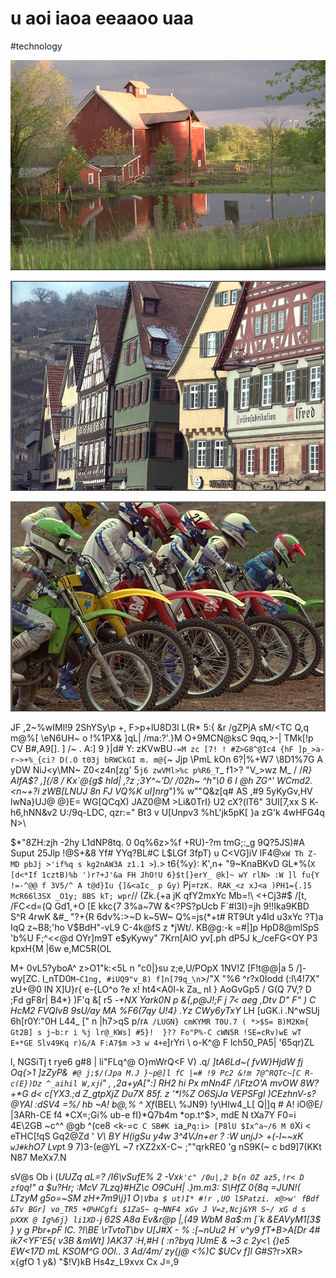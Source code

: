 # u aoi iaoa eeaaoo uaa

<wd-tags>#technology</wd-tags>

![](img/kodim16.png)

![](img/kodim07.png)

![](img/kodim05.png)

JF ,2~%wIMl!9  2ShYSy\p +, F>p+lU8D3l L(R* 5:{ &r /gZPjA sM/<TC Q,q m@%[  \eN6UH~ o !%1PX& ]qL| /ma:?'.}M O+9MCN@ksC 9qq,>-| TMk[!p CV B#,A9[]. ] /~ . A:] 9 }|d# Y: zKVwBU`-=M zc [7! ! #Z>G8^@Ic4 {hF ]p_>a- r~>+%_{ci? D(.O t03j bRWCkGI m. m@{`\~ Jjp \PmL kOn 6?|%+W7 \8D1%7G A yDW NiJ<y\MN~ Z0<z4n[zg' 5`j6 zwVMl>%c p%R6_T`_ f1>? "V_>wz M_  / /*R} AIfA$? ,]{/8 / Kx`@{g$ hld| ,?z ;3Y^~'D/ /02h~ ^h"\0 6 I @h ZG^' WCmd2. <n~+?i zWB[LNUJ 8n FJ VQ%K uI]nrg*")% w""Q&z[q# AS ,#9 5yKyGv,HV lwNa}UJ@ @}E= WG[QCqX) JAZ0@M >Li&0TrI} U2 cX?(lT6" 3UI[7,xx  S K- h6,hNN&v2 U:/9q-LDC, qzr:=" Bt3 v U[Unpv3 %hL'jk5pK[ }a zG'k 4wHFG4q N>\

$*"8ZH:zjh -2hy L1dNP8tq. 0 0q%6z>%f +RU)-?m tmG;:_g 9Q?5JS)#A Suput 25Jlp !@S+&8 Yf# YYq?BL#C L$LGf 3fpT) u C<VG]iV lF4@`xW Th Z-MD pbJj >'if%q s kg2nAW3A z1.1 >`).> t6{%y}: K',n+ "9~KnaBKvD GL*%(`X [d<*If 1cztB)%b ')r?+J'&a FH JhO!U 6}$t[}erY_ @k]~ wY rlN> :W ]l fu{Y !=-^@@ f 3V5/^ A t@d}Iu {]&<aIc_ p Gy)` Pj=r`zK. RAK_<z xJ<a )PH1={.]5 McR66l3SX _O1y; 8BS kT; wpr`// (Zk.{+a jK qfY2mxYc Mb=!\ <+Cj3#$ /[t, /FC<d=(Q Gd1,+O [E kkc{7 3%a~7W &<?PS?pUcb F`#l3I}=jh 9!!Ika9KBD S^R 4rwK &#_ "?+{R 6dv%:>~D k~5W~ Q%=js(*+t# RT9Ut y4Id u3xYc ?T)a IqQ z~B8;'ho V$BdH"-vL9 C-4k@fS z *jWt/. KB@g:-k =#|]p HpD8@mlSpS 'b%U F;^<<@d OYr]m9T e$yKywy" 7Krn[AlO yv[.ph dP5J k_/ceFG<OY P3 kpxH{M |6w e,MC5R(OL

M+ 0vL5?yboA^ z>O1"k:<5L n "c0|}su z;e,U/POpX 1NV!Z [F!t@@|a 5 /]-wy[ZC. l_nTD0` M~C1ng, #iUQ9"v_8) f]n[79q_\n `>/"X "%6 ^r?x0Iodd (:l\4!7X" zU+@0 IN X]U}r{ e-{LO^o ?e x! ht4<A0I-k Za_ nI } AoGvGp5 / G(Q 7V,? D ;Fd gF8r| B4*} )F'q &[ r5 -*+NX Yark0N p &{,p\@J!;F j $%9 m!PAh% m8 G i9~QC$7< aeg ,Dtv D" F" ) C  HcM2 FVQIvB 9sU/ay MA %F6(7qy U!4} .Yz CWy6yTxY* LH [uGK.i .N^wSUj 6h[r0Y:"0H L44_ [" n |h7>qS p/r`A /LUGN} cmKYMR T0U.7 ( *>$S= B)M2Km{ Gt2B] s j~b:r i %j lr@_KWs] #5}!  }?? Fo"P%-C cWN5R !SE=cRv)wE wT E+*GE Slv49Kq r)&/A F:A7$m >3 w 4+e`]rYri \ o-K^@ F lch50_PA5| '65qr)ZL

l, NGSiTj t rye6 g#8 | li"FLq^@ O}mWrQ<F V) .q/ _]tA6Ld~( fvW}HjdW fj Oq{>1 ]zZyP&` #@ j;$/(Jpa M.J }~p@]l fC |=# !9 Pc2 &!m 7@^RQTc~[C R-c(E})Dz ^_aihil W,xj`i" , ,2a+yA[":] RH2 hi Px mNn4F /\FtzO'A mvOW 8W?+*G d< c[YX3.;d Z_gtpXjZ Du7X 85f. z '*l%Z O6SjJa VEPSFgl )CEzhnV-s? @YAl :dSV4 =%/ hb ~A! b@,% ^ Xf_(BEL\ %JN9} !y\Hlw4_L[ Q|]q # A! iO@E/ |3ARh-CE f4 *CX=;Gi% ub-e fI}*Q7b4m *op.t^$>, mdE N tXa7Y F0=i 4E\2GB ~c^^ @gb ^(ce8 <k-=c` C SB#K i`a_`Pq:i> [P8lU $Ix^a~/6 M 0`Xi < eTHC[!qS Gq2@Zd ' *V\ BY H(igSu y4w 3^4VJn+er ? :W unjJ> +(-l~~xK `wJ#k`hO7 Lvp*t 9 7)3-(e@YL ~7 rXZ2xX-C~ ;""qrkRE0 'g nS9K(~ c bd9]7(KKt N87 MeXx7.N

sV@s Ob i  (_UUZq aL=? /I6\vSufE% 2 -Vx`k'c" /0u|,2 b{n OZ az5,!r< D zfQ`q!" a $u?Hr; :McV 7Lzq}#HZ\c O9CuH| .}m.m3: S\HfZ 0{8q =JUN!( LTzyM g5o=~SM zH+7m9\j}1 O`|V`b`a $ ut)I* #!r ,UO l5Patzi. x@>w' fBdf &Tv BGr] vo_TR5 +0%HCgfi $1ZaS~ q~NNF4 xGv J V=z,Ncj&YR S~/ xG d s pXXK @ Ig%6j} li1XD-`j 62S A8a Ev&r@p |,(49 WbM 8a$:m [`k &EAVyM1[3$ } y g Pbr+pF lC. ?l\BE \rTvtoT\bv U[J#X - % :[~nUu2 H` v^y9 fT+B>A[Dr 4# ik7<YF'E5( v3B &mWt] )AK37 :H,#H ( :n?byq )*U*mE & ~3 c 2y<\ {)e5 EW<17D _mL KSOM^G 0Ol.. 3 Ad/4m/ zy{j@_  <%)C $UCv f]l G#S_?r>XR> x{gfO 1 y&) "$!V)kB Hs4z_L9xvx Cx J=,9